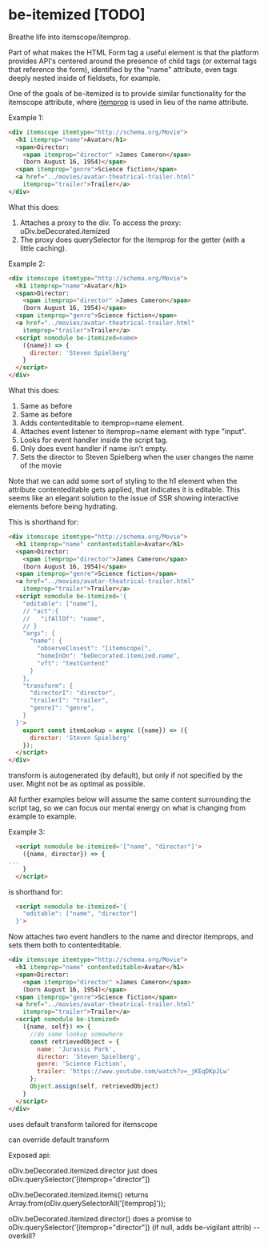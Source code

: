 # be-itemized [TODO]

Breathe life into itemscope/itemprop.

Part of what makes the HTML Form tag a useful element is that the platform provides API's centered around the presence of child tags (or external tags that reference the form), identified by the "name" attribute, even tags deeply nested inside of fieldsets, for example.

One of the goals of be-itemized is to provide similar functionality for the itemscope attribute, where [itemprop](https://developer.mozilla.org/en-US/docs/Web/HTML/Global_attributes/itemprop) is used in lieu of the name attribute.

Example 1:

```html
<div itemscope itemtype="http://schema.org/Movie">
  <h1 itemprop="name">Avatar</h1>
  <span>Director:
    <span itemprop="director" >James Cameron</span>
    (born August 16, 1954)</span>
  <span itemprop="genre">Science fiction</span>
  <a href="../movies/avatar-theatrical-trailer.html"
    itemprop="trailer">Trailer</a>
</div>
```

What this does:

1.  Attaches a proxy to the div.  To access the proxy:  oDiv.beDecorated.itemized
2.  The proxy does querySelector for the itemprop for the getter (with a little caching).


Example 2:

```html
<div itemscope itemtype="http://schema.org/Movie">
  <h1 itemprop="name">Avatar</h1>
  <span>Director:
    <span itemprop="director" >James Cameron</span>
    (born August 16, 1954)</span>
  <span itemprop="genre">Science fiction</span>
  <a href="../movies/avatar-theatrical-trailer.html"
    itemprop="trailer">Trailer</a>
  <script nomodule be-itemized=name>
    ({name}) => {
      director: 'Steven Spielberg'
    }
  </script>
</div>
```

What this does:

1.  Same as before
2.  Same as before
3.  Adds contenteditable to itemprop=name element.
4.  Attaches event listener to itemprop=name element with type "input".
5.  Looks for event handler inside the script tag.
6.  Only does event handler if name isn't empty.
6.  Sets the director to Steven Spielberg when the user changes the name of the movie

Note that we can add some sort of styling to the h1 element when the attribute contenteditable gets applied, that indicates it is editable.  This seems like an elegant solution to the issue of SSR showing interactive elements before being hydrating.


This is shorthand for:

```html
<div itemscope itemtype="http://schema.org/Movie">
  <h1 itemprop="name" contenteditable>Avatar</h1>
  <span>Director:
    <span itemprop="director">James Cameron</span>
    (born August 16, 1954)</span>
  <span itemprop="genre">Science fiction</span>
  <a href="../movies/avatar-theatrical-trailer.html"
    itemprop="trailer">Trailer</a>
  <script nomodule be-itemized='{
    "editable": ["name"],
    // "act":{
    //   "ifAllOf": "name",
    // }
    "args": {
      "name": {
        "observeClosest": "[itemscope]",
        "homeInOn": "beDecorated.itemized.name",
        "vft": "textContent"
      }
    },
    "transform": {
      "directorI": "director",
      "trailerI": "trailer",
      "genreI": "genre",
    }
  }'>
    export const itemLookup = async ({name}) => ({
      director: 'Steven Spielberg'
    });
  </script>
</div>
```

transform is autogenerated (by default), but only if not specified by the user.  Might not be as optimal as possible.



All further examples below will assume the same content surrounding the script tag, so we can focus our mental energy on what is changing from example to example.


Example 3:

```html
  <script nomodule be-itemized='["name", "director"]'>
    ({name, director}) => {
...
    }
  </script>
```

is shorthand for:

```html
  <script nomodule be-itemized='{
    "editable": ["name", "director"]
  }'>
```

Now attaches two event handlers to the name and director itemprops, and sets them both to contenteditable.

```html
<div itemscope itemtype="http://schema.org/Movie">
  <h1 itemprop="name" contenteditable>Avatar</h1>
  <span>Director:
    <span itemprop="director" >James Cameron</span>
    (born August 16, 1954)</span>
  <span itemprop="genre">Science fiction</span>
  <a href="../movies/avatar-theatrical-trailer.html"
    itemprop="trailer">Trailer</a>
  <script nomodule be-itemized>
    ({name, self}) => {
      //do some lookup somewhere
      const retrievedObject = {
        name: 'Jurassic Park',
        director: 'Steven Spielberg',
        genre: 'Science Fiction',
        trailer: 'https://www.youtube.com/watch?v=_jKEqDKpJLw'
      };
      Object.assign(self, retrievedObject)
    }
  </script>
</div>
```

uses default transform tailored for itemscope

can override default transform

Exposed api:

oDiv.beDecorated.itemized.director just does oDiv.querySelector('[itemprop="director"])

oDiv.beDecorated.itemized.items() returns Array.from(oDiv.querySelectorAll('[itemprop]'));

oDiv.beDecorated.itemized.director() does a promise to oDiv.querySelector('[itemprop="director"]) (if null, adds be-vigilant attrib) --overkill?




